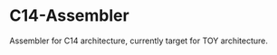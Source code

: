 C14-Assembler
=============

Assembler for C14 architecture, currently target for TOY architecture.
